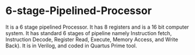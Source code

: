 # 6-stage-Pipelined-Processor
It is a 6 stage pipelined Processor.
It has 8 registers and is a 16 bit computer system.
It has standard 6 stages of pipeline namely Instruction fetch, Instruction Decode, Register Read, Execute,
Memory Access, and Write Back).
It is in Verilog, and coded in Quartus Prime tool.
